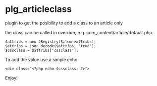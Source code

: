 # plg_articleclass

plugin to get the posibility to add a class to an article only

the class can be called in override, e.g. com_content/article/default.php

    $attribs = new JRegistry($item->attribs);
    $attribs = json_decode($attribs, 'true');
    $cssclass = $attribs['cssclass'];

To add the value use a simple echo

    <div class="<?php echo $cssclass; ?>">

Enjoy!